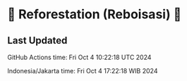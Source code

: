 
# 🌳 Reforestation (Reboisasi) 🌲

## Last Updated

GitHub Actions time: Fri Oct  4 10:22:18 UTC 2024

Indonesia/Jakarta time: Fri Oct  4 17:22:18 WIB 2024
